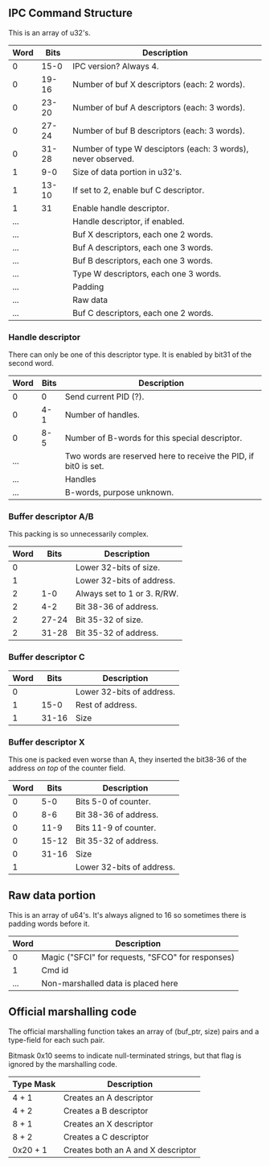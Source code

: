 ## IPC Command Structure

This is an array of
u32's.

| Word | Bits  | Description                                                  |
| ---- | ----- | ------------------------------------------------------------ |
| 0    | 15-0  | IPC version? Always 4.                                       |
| 0    | 19-16 | Number of buf X descriptors (each: 2 words).                 |
| 0    | 23-20 | Number of buf A descriptors (each: 3 words).                 |
| 0    | 27-24 | Number of buf B descriptors (each: 3 words).                 |
| 0    | 31-28 | Number of type W desciptors (each: 3 words), never observed. |
| 1    | 9-0   | Size of data portion in u32's.                               |
| 1    | 13-10 | If set to 2, enable buf C descriptor.                        |
| 1    | 31    | Enable handle descriptor.                                    |
| ...  |       | Handle descriptor, if enabled.                               |
| ...  |       | Buf X descriptors, each one 2 words.                         |
| ...  |       | Buf A descriptors, each one 3 words.                         |
| ...  |       | Buf B descriptors, each one 3 words.                         |
| ...  |       | Type W descriptors, each one 3 words.                        |
| ...  |       | Padding                                                      |
| ...  |       | Raw data                                                     |
| ...  |       | Buf C descriptors, each one 2 words.                         |

### Handle descriptor

There can only be one of this descriptor type. It is enabled by bit31 of
the second
word.

| Word | Bits | Description                                                     |
| ---- | ---- | --------------------------------------------------------------- |
| 0    | 0    | Send current PID (?).                                           |
| 0    | 4-1  | Number of handles.                                              |
| 0    | 8-5  | Number of B-words for this special descriptor.                  |
| ...  |      | Two words are reserved here to receive the PID, if bit0 is set. |
| ...  |      | Handles                                                         |
| ...  |      | B-words, purpose unknown.                                       |

### Buffer descriptor A/B

This packing is so unnecessarily complex.

| Word | Bits  | Description                 |
| ---- | ----- | --------------------------- |
| 0    |       | Lower 32-bits of size.      |
| 1    |       | Lower 32-bits of address.   |
| 2    | 1-0   | Always set to 1 or 3. R/RW. |
| 2    | 4-2   | Bit 38-36 of address.       |
| 2    | 27-24 | Bit 35-32 of size.          |
| 2    | 31-28 | Bit 35-32 of address.       |

### Buffer descriptor C

| Word | Bits  | Description               |
| ---- | ----- | ------------------------- |
| 0    |       | Lower 32-bits of address. |
| 1    | 15-0  | Rest of address.          |
| 1    | 31-16 | Size                      |

### Buffer descriptor X

This one is packed even worse than A, they inserted the bit38-36 of the
address *on top* of the counter field.

| Word | Bits  | Description               |
| ---- | ----- | ------------------------- |
| 0    | 5-0   | Bits 5-0 of counter.      |
| 0    | 8-6   | Bit 38-36 of address.     |
| 0    | 11-9  | Bits 11-9 of counter.     |
| 0    | 15-12 | Bit 35-32 of address.     |
| 0    | 31-16 | Size                      |
| 1    |       | Lower 32-bits of address. |

## Raw data portion

This is an array of u64's. It's always aligned to 16 so sometimes there
is padding words before it.

| Word | Description                                       |
| ---- | ------------------------------------------------- |
| 0    | Magic ("SFCI" for requests, "SFCO" for responses) |
| 1    | Cmd id                                            |
| ...  | Non-marshalled data is placed here                |

## Official marshalling code

The official marshalling function takes an array of (buf\_ptr, size)
pairs and a type-field for each such pair.

Bitmask 0x10 seems to indicate null-terminated strings, but that flag is
ignored by the marshalling code.

| Type Mask | Description                        |
| --------- | ---------------------------------- |
| 4 + 1     | Creates an A descriptor            |
| 4 + 2     | Creates a B descriptor             |
| 8 + 1     | Creates an X descriptor            |
| 8 + 2     | Creates a C descriptor             |
| 0x20 + 1  | Creates both an A and X descriptor |
